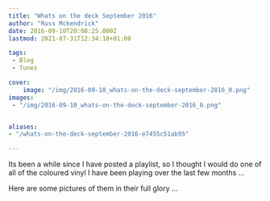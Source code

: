 ```yaml
---
title: "Whats on the deck September 2016"
author: "Russ Mckendrick"
date: 2016-09-10T20:08:25.000Z
lastmod: 2021-07-31T12:34:10+01:00

tags:
 - Blog
 - Tunes

cover:
    image: "/img/2016-09-10_whats-on-the-deck-september-2016_0.png" 
images:
 - "/img/2016-09-10_whats-on-the-deck-september-2016_0.png"


aliases:
- "/whats-on-the-deck-september-2016-e7455c51ab95"

---
```


Its been a while since I have posted a playlist, so I thought I would do one of all of the coloured vinyl I have been playing over the last few months …

Here are some pictures of them in their full glory …

